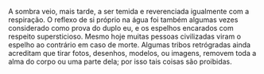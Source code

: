 ﻿A sombra veio, mais tarde, a ser temida e reverenciada igualmente com a respiração. O reflexo de si próprio na água foi também algumas vezes considerado como prova do duplo eu, e os espelhos encarados com respeito supersticioso. Mesmo hoje muitas pessoas civilizadas viram o espelho ao contrário em caso de morte. Algumas tribos retrógradas ainda acreditam que tirar fotos, desenhos, modelos, ou imagens, removem toda a alma do corpo ou uma parte dela; por isso tais coisas são proibidas.